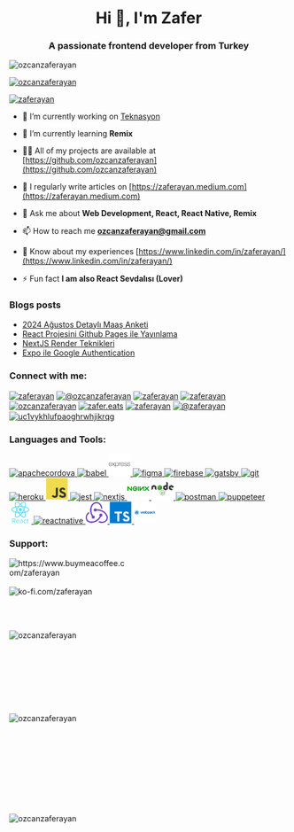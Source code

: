 <h1 align="center">Hi 👋, I'm Zafer</h1>
<h3 align="center">A passionate frontend developer from Turkey</h3>

<p align="left"> <img src="https://komarev.com/ghpvc/?username=ozcanzaferayan&label=Profile%20views&color=0e75b6&style=flat" alt="ozcanzaferayan" /> </p>

<p align="left"> <a href="https://github.com/ryo-ma/github-profile-trophy"><img src="https://github-profile-trophy.vercel.app/?username=ozcanzaferayan" alt="ozcanzaferayan" /></a> </p>

<p align="left"> <a href="https://twitter.com/zaferayan" target="blank"><img src="https://img.shields.io/twitter/follow/zaferayan?logo=twitter&style=for-the-badge" alt="zaferayan" /></a> </p>

- 🔭 I’m currently working on [Teknasyon](http://teknasyon.com)

- 🌱 I’m currently learning **Remix**

- 👨‍💻 All of my projects are available at [https://github.com/ozcanzaferayan](https://github.com/ozcanzaferayan)

- 📝 I regularly write articles on [https://zaferayan.medium.com](https://zaferayan.medium.com)

- 💬 Ask me about **Web Development, React, React Native, Remix**

- 📫 How to reach me **ozcanzaferayan@gmail.com**

- 📄 Know about my experiences [https://www.linkedin.com/in/zaferayan/](https://www.linkedin.com/in/zaferayan/)

- ⚡ Fun fact **I am also React Sevdalısı (Lover)**

### Blogs posts
<!-- BLOG-POST-LIST:START -->
- [2024 Ağustos Detaylı Maaş Anketi](https://zaferayan.medium.com/2024-a%C4%9Fustos-detayl%C4%B1-maa%C5%9F-anketi-eb4b02418145?source=rss-d6b32fe8f8------2)
- [React Projesini Github Pages ile Yayınlama](https://zaferayan.medium.com/react-projesini-github-pages-ile-yay%C4%B1nlama-eb08867b5477?source=rss-d6b32fe8f8------2)
- [NextJS Render Teknikleri](https://zaferayan.medium.com/nextjs-render-teknikleri-8766bb53d95e?source=rss-d6b32fe8f8------2)
- [Expo ile Google Authentication](https://zaferayan.medium.com/expo-ile-google-authentication-ff59f3254453?source=rss-d6b32fe8f8------2)
<!-- BLOG-POST-LIST:END -->

<h3 align="left">Connect with me:</h3>
<p align="left">
<a href="https://codepen.io/zaferayan" target="blank"><img align="center" src="https://raw.githubusercontent.com/rahuldkjain/github-profile-readme-generator/master/src/images/icons/Social/codepen.svg" alt="zaferayan" height="30" width="40" /></a>
<a href="https://dev.to/@ozcanzaferayan" target="blank"><img align="center" src="https://raw.githubusercontent.com/rahuldkjain/github-profile-readme-generator/master/src/images/icons/Social/devto.svg" alt="@ozcanzaferayan" height="30" width="40" /></a>
<a href="https://twitter.com/zaferayan" target="blank"><img align="center" src="https://raw.githubusercontent.com/rahuldkjain/github-profile-readme-generator/master/src/images/icons/Social/twitter.svg" alt="zaferayan" height="30" width="40" /></a>
<a href="https://linkedin.com/in/zaferayan" target="blank"><img align="center" src="https://raw.githubusercontent.com/rahuldkjain/github-profile-readme-generator/master/src/images/icons/Social/linked-in-alt.svg" alt="zaferayan" height="30" width="40" /></a>
<a href="https://codesandbox.com/ozcanzaferayan" target="blank"><img align="center" src="https://raw.githubusercontent.com/rahuldkjain/github-profile-readme-generator/master/src/images/icons/Social/codesandbox.svg" alt="ozcanzaferayan" height="30" width="40" /></a>
<a href="https://instagram.com/zafer.eats" target="blank"><img align="center" src="https://raw.githubusercontent.com/rahuldkjain/github-profile-readme-generator/master/src/images/icons/Social/instagram.svg" alt="zafer.eats" height="30" width="40" /></a>
<a href="https://dribbble.com/zaferayan" target="blank"><img align="center" src="https://raw.githubusercontent.com/rahuldkjain/github-profile-readme-generator/master/src/images/icons/Social/dribbble.svg" alt="zaferayan" height="30" width="40" /></a>
<a href="https://medium.com/@zaferayan" target="blank"><img align="center" src="https://raw.githubusercontent.com/rahuldkjain/github-profile-readme-generator/master/src/images/icons/Social/medium.svg" alt="@zaferayan" height="30" width="40" /></a>
<a href="https://www.youtube.com/c/uc1vykhlufpaoghrwhjikrqg" target="blank"><img align="center" src="https://raw.githubusercontent.com/rahuldkjain/github-profile-readme-generator/master/src/images/icons/Social/youtube.svg" alt="uc1vykhlufpaoghrwhjikrqg" height="30" width="40" /></a>
</p>

<h3 align="left">Languages and Tools:</h3>
<p align="left"> <a href="https://cordova.apache.org/" target="_blank" rel="noreferrer"> <img src="https://www.vectorlogo.zone/logos/apache_cordova/apache_cordova-icon.svg" alt="apachecordova" width="40" height="40"/> </a> <a href="https://babeljs.io/" target="_blank" rel="noreferrer"> <img src="https://www.vectorlogo.zone/logos/babeljs/babeljs-icon.svg" alt="babel" width="40" height="40"/> </a> <a href="https://expressjs.com" target="_blank" rel="noreferrer"> <img src="https://raw.githubusercontent.com/devicons/devicon/master/icons/express/express-original-wordmark.svg" alt="express" width="40" height="40"/> </a> <a href="https://www.figma.com/" target="_blank" rel="noreferrer"> <img src="https://www.vectorlogo.zone/logos/figma/figma-icon.svg" alt="figma" width="40" height="40"/> </a> <a href="https://firebase.google.com/" target="_blank" rel="noreferrer"> <img src="https://www.vectorlogo.zone/logos/firebase/firebase-icon.svg" alt="firebase" width="40" height="40"/> </a> <a href="https://www.gatsbyjs.com/" target="_blank" rel="noreferrer"> <img src="https://www.vectorlogo.zone/logos/gatsbyjs/gatsbyjs-icon.svg" alt="gatsby" width="40" height="40"/> </a> <a href="https://git-scm.com/" target="_blank" rel="noreferrer"> <img src="https://www.vectorlogo.zone/logos/git-scm/git-scm-icon.svg" alt="git" width="40" height="40"/> </a> <a href="https://heroku.com" target="_blank" rel="noreferrer"> <img src="https://www.vectorlogo.zone/logos/heroku/heroku-icon.svg" alt="heroku" width="40" height="40"/> </a> <a href="https://developer.mozilla.org/en-US/docs/Web/JavaScript" target="_blank" rel="noreferrer"> <img src="https://raw.githubusercontent.com/devicons/devicon/master/icons/javascript/javascript-original.svg" alt="javascript" width="40" height="40"/> </a> <a href="https://jestjs.io" target="_blank" rel="noreferrer"> <img src="https://www.vectorlogo.zone/logos/jestjsio/jestjsio-icon.svg" alt="jest" width="40" height="40"/> </a> <a href="https://nextjs.org/" target="_blank" rel="noreferrer"> <img src="https://cdn.worldvectorlogo.com/logos/nextjs-2.svg" alt="nextjs" width="40" height="40"/> </a> <a href="https://www.nginx.com" target="_blank" rel="noreferrer"> <img src="https://raw.githubusercontent.com/devicons/devicon/master/icons/nginx/nginx-original.svg" alt="nginx" width="40" height="40"/> </a> <a href="https://nodejs.org" target="_blank" rel="noreferrer"> <img src="https://raw.githubusercontent.com/devicons/devicon/master/icons/nodejs/nodejs-original-wordmark.svg" alt="nodejs" width="40" height="40"/> </a> <a href="https://postman.com" target="_blank" rel="noreferrer"> <img src="https://www.vectorlogo.zone/logos/getpostman/getpostman-icon.svg" alt="postman" width="40" height="40"/> </a> <a href="https://github.com/puppeteer/puppeteer" target="_blank" rel="noreferrer"> <img src="https://www.vectorlogo.zone/logos/pptrdev/pptrdev-official.svg" alt="puppeteer" width="40" height="40"/> </a> <a href="https://reactjs.org/" target="_blank" rel="noreferrer"> <img src="https://raw.githubusercontent.com/devicons/devicon/master/icons/react/react-original-wordmark.svg" alt="react" width="40" height="40"/> </a> <a href="https://reactnative.dev/" target="_blank" rel="noreferrer"> <img src="https://reactnative.dev/img/header_logo.svg" alt="reactnative" width="40" height="40"/> </a> <a href="https://redux.js.org" target="_blank" rel="noreferrer"> <img src="https://raw.githubusercontent.com/devicons/devicon/master/icons/redux/redux-original.svg" alt="redux" width="40" height="40"/> </a> <a href="https://www.typescriptlang.org/" target="_blank" rel="noreferrer"> <img src="https://raw.githubusercontent.com/devicons/devicon/master/icons/typescript/typescript-original.svg" alt="typescript" width="40" height="40"/> </a> <a href="https://webpack.js.org" target="_blank" rel="noreferrer"> <img src="https://raw.githubusercontent.com/devicons/devicon/d00d0969292a6569d45b06d3f350f463a0107b0d/icons/webpack/webpack-original-wordmark.svg" alt="webpack" width="40" height="40"/> </a> </p>

<h3 align="left">Support:</h3>
<p><a href="https://www.buymeacoffee.com/https://www.buymeacoffee.com/zaferayan"> <img align="left" src="https://cdn.buymeacoffee.com/buttons/v2/default-yellow.png" height="50" width="210" alt="https://www.buymeacoffee.com/zaferayan" /></a><a href="https://ko-fi.com/ko-fi.com/zaferayan"> 
<br/><br/><br/> <img align="left" src="https://cdn.ko-fi.com/cdn/kofi3.png?v=3" height="50" width="210" alt="ko-fi.com/zaferayan" /></a></p>
<br/><br/><br/>

<p><img align="left" src="https://github-readme-stats.vercel.app/api/top-langs?username=ozcanzaferayan&show_icons=true&locale=en&layout=compact" alt="ozcanzaferayan" /></p>
<br/><br/><br/><br/><br/><br/><br/><br/>

<p>&nbsp;<img align="left" src="https://github-readme-stats.vercel.app/api?username=ozcanzaferayan&show_icons=true&locale=en" alt="ozcanzaferayan" /></p>
<br/><br/><br/><br/><br/><br/><br/><br/>
<p><img align="left" src="https://github-readme-streak-stats.herokuapp.com/?user=ozcanzaferayan&" alt="ozcanzaferayan" /></p>
